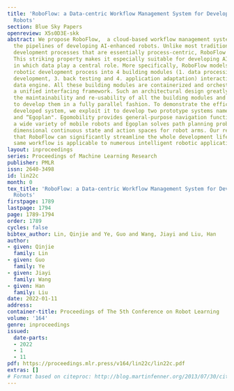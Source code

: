 ```yaml
---
title: 'RoboFlow: a Data-centric Workflow Management System for Developing AI-enhanced
  Robots'
section: Blue Sky Papers
openreview: X5s0D3E-skk
abstract: We propose RoboFlow,  a cloud-based workflow management system orchestrating
  the pipelines of developing AI-enhanced robots. Unlike most traditional robotic
  development processes that are essentially process-centric, RoboFlow is data-centric.
  This striking property makes it especially suitable for developing AI-enhanced robots
  in which data play a central role. More specifically, RoboFlow models the whole
  robotic development process into 4 building modules (1. data processing, 2. algorithmic
  development, 3. back testing and 4. application adaptation) interacting with a centralized
  data engine. All these building modules are containerized and orchestrated under
  a unified interfacing framework. Such an architectural design greatly increases
  the maintainability and re-usability of all the building modules and enables us
  to develop them in a fully parallel fashion. To demonstrate the efficacy of the
  developed system, we exploit it to develop two prototype systems named “Egomobility"
  and “Egoplan". Egomobility provides general-purpose navigation functionalities for
  a wide variety of mobile robots and Egoplan solves path planning problems in high
  dimensional continuous state and action spaces for robot arms. Our result shows
  that RoboFlow can significantly streamline the whole development lifecycle and the
  same workflow is applicable to numerous intelligent robotic applications.
layout: inproceedings
series: Proceedings of Machine Learning Research
publisher: PMLR
issn: 2640-3498
id: lin22c
month: 0
tex_title: 'RoboFlow: a Data-centric Workflow Management System for Developing AI-enhanced
  Robots'
firstpage: 1789
lastpage: 1794
page: 1789-1794
order: 1789
cycles: false
bibtex_author: Lin, Qinjie and Ye, Guo and Wang, Jiayi and Liu, Han
author:
- given: Qinjie
  family: Lin
- given: Guo
  family: Ye
- given: Jiayi
  family: Wang
- given: Han
  family: Liu
date: 2022-01-11
address:
container-title: Proceedings of The 5th Conference on Robot Learning
volume: '164'
genre: inproceedings
issued:
  date-parts:
  - 2022
  - 1
  - 11
pdf: https://proceedings.mlr.press/v164/lin22c/lin22c.pdf
extras: []
# Format based on citeproc: http://blog.martinfenner.org/2013/07/30/citeproc-yaml-for-bibliographies/
---
```

